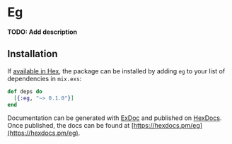# Eg

**TODO: Add description**

## Installation

If [available in Hex](https://hex.pm/docs/publish), the package can be installed
by adding `eg` to your list of dependencies in `mix.exs`:

```elixir
def deps do
  [{:eg, "~> 0.1.0"}]
end
```

Documentation can be generated with [ExDoc](https://github.com/elixir-lang/ex_doc)
and published on [HexDocs](https://hexdocs.pm). Once published, the docs can
be found at [https://hexdocs.pm/eg](https://hexdocs.pm/eg).


